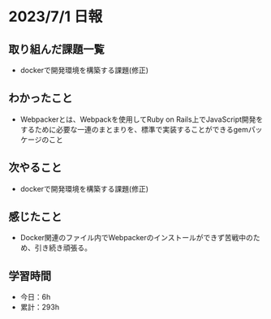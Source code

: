 # 2023/7/1 日報
## 取り組んだ課題一覧
- dockerで開発環境を構築する課題(修正)

## わかったこと
- Webpackerとは、Webpackを使用してRuby on Rails上でJavaScript開発をするために必要な一連のまとまりを、標準で実装することができるgemパッケージのこと 
   
## 次やること
- dockerで開発環境を構築する課題(修正)

## 感じたこと
- Docker関連のファイル内でWebpackerのインストールができず苦戦中のため、引き続き頑張る。
  
## 学習時間
- 今日：6h
- 累計：293h
  
